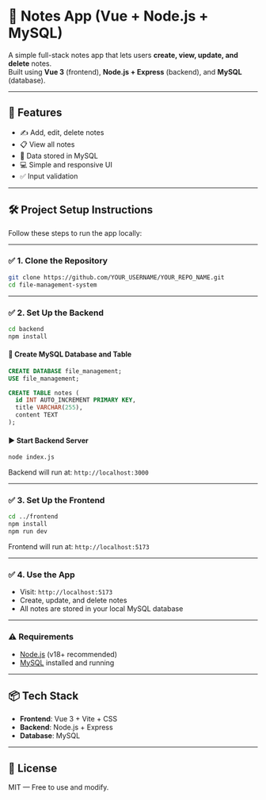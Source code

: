 # 📝 Notes App (Vue + Node.js + MySQL)

A simple full-stack notes app that lets users **create, view, update, and delete** notes.  
Built using **Vue 3** (frontend), **Node.js + Express** (backend), and **MySQL** (database).

---

## 🚀 Features

- ✍️ Add, edit, delete notes
- 📋 View all notes
- 💾 Data stored in MySQL
- 💻 Simple and responsive UI
- ✅ Input validation

---

## 🛠️ Project Setup Instructions

Follow these steps to run the app locally:

---

### ✅ 1. Clone the Repository

```bash
git clone https://github.com/YOUR_USERNAME/YOUR_REPO_NAME.git
cd file-management-system
```

---

### ✅ 2. Set Up the Backend

```bash
cd backend
npm install
```

#### 🔧 Create MySQL Database and Table

```sql
CREATE DATABASE file_management;
USE file_management;

CREATE TABLE notes (
  id INT AUTO_INCREMENT PRIMARY KEY,
  title VARCHAR(255),
  content TEXT
);
```

#### ▶️ Start Backend Server

```bash
node index.js
```

Backend will run at: `http://localhost:3000`

---

### ✅ 3. Set Up the Frontend

```bash
cd ../frontend
npm install
npm run dev
```

Frontend will run at: `http://localhost:5173`

---

### ✅ 4. Use the App

- Visit: `http://localhost:5173`
- Create, update, and delete notes
- All notes are stored in your local MySQL database

---

### ⚠️ Requirements

- [Node.js](https://nodejs.org/) (v18+ recommended)
- [MySQL](https://www.mysql.com/) installed and running

---

## 📦 Tech Stack

- **Frontend**: Vue 3 + Vite + CSS
- **Backend**: Node.js + Express
- **Database**: MySQL

---

## 📖 License

MIT — Free to use and modify.
